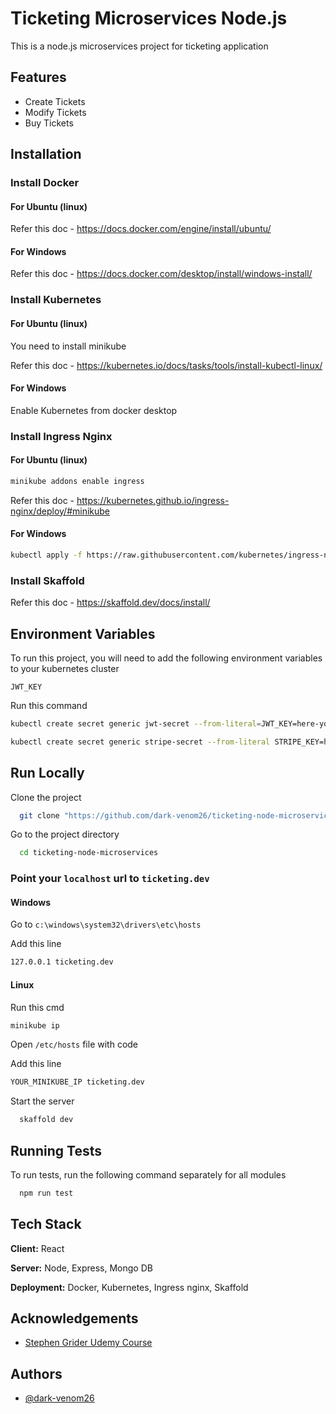 
# Ticketing Microservices Node.js

This is a node.js microservices project for ticketing application

## Features

- Create Tickets
- Modify Tickets
- Buy Tickets


## Installation



### Install Docker


#### For Ubuntu (linux)

Refer this doc - https://docs.docker.com/engine/install/ubuntu/

#### For Windows

Refer this doc - https://docs.docker.com/desktop/install/windows-install/

### Install Kubernetes


#### For Ubuntu (linux)
You need to install minikube

Refer this doc - https://kubernetes.io/docs/tasks/tools/install-kubectl-linux/

#### For Windows

Enable Kubernetes from docker desktop


### Install Ingress Nginx

#### For Ubuntu (linux)

```bash
minikube addons enable ingress
```

Refer this doc - https://kubernetes.github.io/ingress-nginx/deploy/#minikube

#### For Windows

```bash
kubectl apply -f https://raw.githubusercontent.com/kubernetes/ingress-nginx/controller-v1.11.1/deploy/static/provider/cloud/deploy.yaml
```

### Install Skaffold

Refer this doc - https://skaffold.dev/docs/install/

    
## Environment Variables

To run this project, you will need to add the following environment variables to your kubernetes cluster

`JWT_KEY`

Run this command
```bash
kubectl create secret generic jwt-secret --from-literal=JWT_KEY=here-your-jwt-key
```

```bash
kubectl create secret generic stripe-secret --from-literal STRIPE_KEY=here-your-secret-key
```

## Run Locally

Clone the project

```bash
  git clone "https://github.com/dark-venom26/ticketing-node-microservices/"
```

Go to the project directory

```bash
  cd ticketing-node-microservices
```

### Point your `localhost` url to `ticketing.dev`

#### Windows
Go to `c:\windows\system32\drivers\etc\hosts`

Add this line
```bash
127.0.0.1 ticketing.dev
```

#### Linux
Run this cmd

```bash
minikube ip
```

Open `/etc/hosts` file with code

Add this line
```bash
YOUR_MINIKUBE_IP ticketing.dev
```

Start the server

```bash
  skaffold dev
```


## Running Tests

To run tests, run the following command separately for all modules

```bash
  npm run test
```


## Tech Stack

**Client:** React

**Server:** Node, Express, Mongo DB

**Deployment:** Docker, Kubernetes, Ingress nginx, Skaffold


## Acknowledgements

 - [Stephen Grider Udemy Course](https://www.udemy.com/course/microservices-with-node-js-and-react/)


## Authors

- [@dark-venom26](https://www.github.com/dark-venom26)


